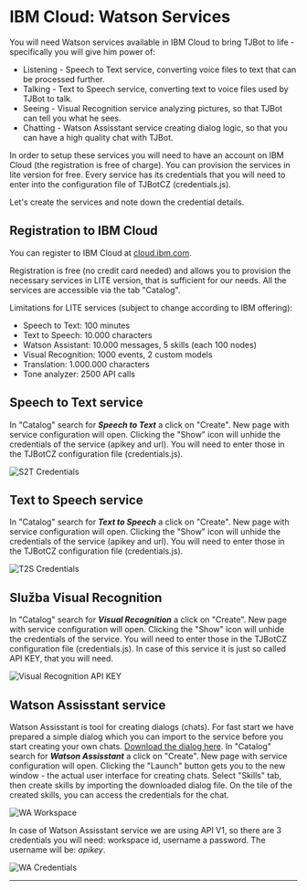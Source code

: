 # IBM Cloud: Watson Services

You will need Watson services available in IBM Cloud to bring TJBot to life - specifically you will give him power of:

* Listening -  Speech to Text service, converting voice files to text that can be processed further. 
* Talking - Text to Speech service, converting text to voice files used by TJBot to talk. 
* Seeing - Visual Recognition service analyzing pictures, so that TJBot can tell you what he sees.
* Chatting - Watson Assisstant service creating dialog logic, so that you can have a high quality chat with TJBot.

In order to setup these services you will need to have an account on IBM Cloud (the registration is free of charge). You can provision the services in lite version for free. Every service has its credentials that you will need to enter into the configuration file of TJBotCZ (credentials.js).

Let's create the services and note down the credential details.

## Registration to IBM Cloud

You can register to IBM Cloud at [cloud.ibm.com](https://cloud.ibm.com/login).

Registration is free (no credit card needed) and allows you to provision the necessary services in LITE version, that is sufficient for our needs. All the services are accessible via the tab "Catalog". 

Limitations for LITE services (subject to change according to IBM offering):
* Speech to Text: 100 minutes
* Text to Speech: 10.000 characters
* Watson Assistant: 10.000 messages, 5 skills (each 100 nodes)
* Visual Recognition: 1000 events, 2 custom models
* Translation: 1.000.000 characters
* Tone analyzer: 2500 API calls

## Speech to Text service

In "Catalog" search for _**Speech to Text**_ a click on "Create". New page with service configuration will open. Clicking the "Show" icon will unhide the credentials of the service (apikey and url). You will need to enter those in the TJBotCZ  configuration file (credentials.js).

![S2T Credentials](https://raw.githubusercontent.com/tjbotcz/manuals/master/images/s2t-credentials.png)

## Text to Speech service

In "Catalog" search for _**Text to Speech**_ a click on "Create". New page with service configuration will open. Clicking the "Show" icon will unhide the credentials of the service (apikey and url). You will need to enter those in the TJBotCZ  configuration file (credentials.js).

![T2S Credentials](https://raw.githubusercontent.com/tjbotcz/manuals/master/images/t2s-credentials.png)

## Služba Visual Recognition

In "Catalog" search for _**Visual Recognition**_ a click on "Create". New page with service configuration will open. Clicking the "Show" icon will unhide the credentials of the service. You will need to enter those in the TJBotCZ  configuration file (credentials.js). In case of this service it is just so called API KEY, that you will need. 

![Visual Recognition API KEY](https://raw.githubusercontent.com/tjbotcz/manuals/master/images/visual-recognition-credentials.png)

## Watson Assisstant service

Watson Assisstant is tool for creating dialogs (chats). For fast start we have prepared a simple dialog which you can import to the service before you start creating your own chats. [Download the dialog here](https://drive.google.com/open?id=1-H3Tm_Le7OZP0Uzuw1moKFghC54GRycN). In "Catalog" search for _**Watson Assisstant**_ a click on "Create". New page with service configuration will open. Clicking the "Launch" button gets you to the new window - the actual user interface for creating chats. Select "Skills" tab, then create skills by importing the downloaded dialog file. On the tile of the created skills, you can access the credentials for the chat.

![WA Workspace](https://raw.githubusercontent.com/tjbotcz/manuals/master/images/wa-workspace.png)

In case of Watson Assisstant service we are using API V1, so there are 3 credentials you will need: workspace id, username a password. The username will be: *apikey*.

![WA Credentials](https://raw.githubusercontent.com/tjbotcz/manuals/master/images/wa-credentials.png)

---

